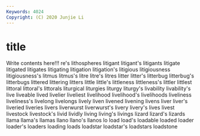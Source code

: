 ```yaml
---
Keywords: 4024
Copyright: (C) 2020 Junjie Li
---
```


# title

Write contents here!!!
re's 
lithospheres 
litigant 
litigant's 
litigants 
litigate 
litigated 
litigates
litigating 
litigation 
litigation's 
litigious 
litigiousness 
litigiousness's 
litmus 
litmus's 
litre 
litre's
litres 
litter 
litter's 
litterbug 
litterbug's 
litterbugs 
littered 
littering 
litters 
little
little's 
littleness 
littleness's 
littler 
littlest 
littoral 
littoral's 
littorals 
liturgical 
liturgies
liturgy 
liturgy's 
livability 
livability's 
live 
liveable 
lived 
livelier 
liveliest 
livelihood
livelihood's 
livelihoods 
liveliness 
liveliness's 
livelong 
livelongs 
lively 
liven 
livened 
livening
livens 
liver 
liver's 
liveried 
liveries 
livers 
liverwurst 
liverwurst's 
livery 
livery's
lives 
livest 
livestock 
livestock's 
livid 
lividly 
living 
living's 
livings 
lizard
lizard's 
lizards 
llama 
llama's 
llamas 
llano 
llano's 
llanos 
lo 
load
load's 
loadable 
loaded 
loader 
loader's 
loaders 
loading 
loads 
loadstar 
loadstar's
loadstars 
loadstone 
